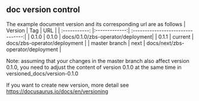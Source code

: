## doc version control
The example document version and its corresponding url are as follows
| Version       | Tag           | URL                               |
| :-----------: |:-------------:| :--------------------------------:|
| 0.1.0	        | 0.1.0	        | docs/0.1.0/zbs-operator/deployment|
| 0.1.1	        | current	      | docs/zbs-operator/deployment      |
| master branch	| next          |	docs/next/zbs-operator/deployment |

Note: assuming that your changes in the master branch also affect version 0.1.0, you need to adjust the content of version 0.1.0 at the same time in versioned_docs/version-0.1.0

If you want to create new version, more detail see https://docusaurus.io/docs/en/versioning
